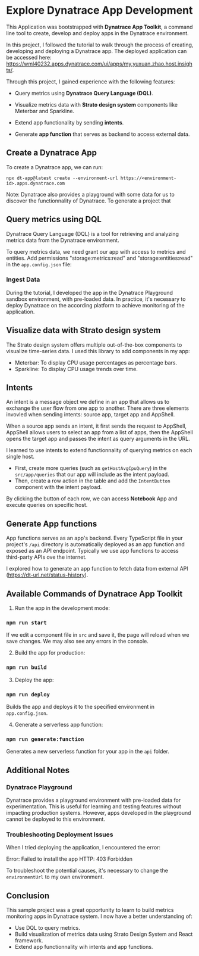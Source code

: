 # Explore Dynatrace App Development

This Application was bootstrapped with **Dynatrace App Toolkit**, a command line tool to create, develop and deploy apps in the Dynatrace environment.

In this project, I followed the tutorial to walk through the process of creating, developing and deploying a Dynatrace app. The deployed application can be accessed here: https://wml40232.apps.dynatrace.com/ui/apps/my.yuxuan.zhao.host.insights/.

Through this project, I gained experience with the following features:

- Query metrics using **Dynatrace Query Language (DQL)**.

- Visualize metrics data with **Strato design system** components like Meterbar and Sparkline.

- Extend app functionality by sending **intents**.

- Generate **app function** that serves as backend to access external data.

## Create a Dynatrace App

To create a Dynatrace app, we can run:

`npx dt-app@latest create --environment-url https://<environment-id>.apps.dynatrace.com`

Note: Dynatrace also provides a playground with some data for us to discover the functionnality of Dynatrace. To generate a project that

## Query metrics using DQL

Dynatrace Query Language (DQL) is a tool for retrieving and analyzing metrics data from the Dynatrace environment.

To query metrics data, we need grant our app with access to metrics and entities. Add permissions "storage:metrics:read" and "storage:entities:read" in the `app.config.json` file:

### Ingest Data

During the tutorial, I developed the app in the Dynatrace Playground sandbox environment, with pre-loaded data. In practice, it's necessary to deploy Dynatrace on the according platform to achieve monitoring of the application.

## Visualize data with Strato design system

The Strato design system offers multiple out-of-the-box components to visualize time-series data. I used this library to add components in my app:

- Meterbar: To display CPU usage percentages as percentage bars.
- Sparkline: To display CPU usage trends over time.

## Intents

An intent is a message object we define in an app that allows us to exchange the user flow from one app to another. There are three elements invovled when sending intents: source app, target app and AppShell.

When a source app sends an intent, it first sends the request to AppShell, AppShell allows users to select an app from a list of apps, then the AppShell opens the target app and passes the intent as query arguments in the URL.

I learned to use intents to extend functionnality of querying metrics on each single host.

- First, create more queries (such as `getHostAvgCpuQuery`) in the `src/app/queries` that our app will include as the intent payload.
- Then, create a row action in the table and add the `IntentButton` component with the intent payload.

By clicking the button of each row, we can access **Notebook** App and execute queries on specific host.

## Generate App functions

App functions serves as an app's backend. Every TypeScript file in your project's `/api` directory is automatically deployed as an app function and exposed as an API endpoint. Typically we use app functions to access third-party APIs ove the internet.

I explored how to generate an app function to fetch data from external API (https://dt-url.net/status-history).

## Available Commands of Dynatrace App Toolkit

1. Run the app in the development mode:

### `npm run start`

If we edit a component file in `src` and save it, the page will reload when we save changes. We may also see any errors in the console.

2. Build the app for production:

### `npm run build`

3. Deploy the app:

### `npm run deploy`

Builds the app and deploys it to the specified environment in `app.config.json`.

4. Generate a serverless app function:

### `npm run generate:function`

Generates a new serverless function for your app in the `api` folder.

## Additional Notes

### Dynatrace Playground

Dynatrace provides a playground environment with pre-loaded data for experimentation. This is useful for learning and testing features without impacting production systems. However, apps developed in the playground cannot be deployed to this environment.

### Troubleshooting Deployment Issues

When I tried deploying the application, I encountered the error:

Error: Failed to install the app
HTTP: 403 Forbidden

To troubleshoot the potential causes, it's necessary to change the `environmentUrl` to my own environment.

## Conclusion

This sample project was a great opportunity to learn to build metrics monitoring apps in Dynatrace system. I now have a better understanding of:

- Use DQL to query metrics.
- Build visualization of metrics data using Strato Design System and React framework.
- Extend app functionnality wih intents and app functions.
